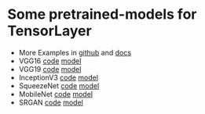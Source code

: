 # Some pretrained-models for TensorLayer

- More Examples in [github](https://github.com/topics/tensorlayer) and [docs](http://tensorlayer.readthedocs.io/en/latest/user/example.html)
- VGG16 [code](https://github.com/tensorlayer/tensorlayer/blob/master/example/tutorial_vgg16.py) [model](http://www.cs.toronto.edu/~frossard/post/vgg16/)
- VGG19 [code](https://github.com/tensorlayer/tensorlayer/blob/master/example/tutorial_vgg19.py) [model](https://github.com/machrisaa/tensorflow-vgg)
- InceptionV3 [code](https://github.com/tensorlayer/tensorlayer/blob/master/example/tutorial_inceptionV3_tfslim.py) [model](https://github.com/tensorflow/models/tree/master/research/slim)
- SqueezeNet [code](https://github.com/tensorlayer/tensorlayer/blob/master/example/tutorial_squeezenet.py) [model](https://github.com/tensorlayer/pretrained-models/blob/master/models/squeezenet.npz)
- MobileNet [code](https://github.com/tensorlayer/tensorlayer/blob/master/example/tutorial_mobilenet.py) [model](https://github.com/tensorlayer/pretrained-models/blob/master/models/mobilenet.npz)
- SRGAN [code](https://github.com/tensorlayer/srgan) [model](https://github.com/tensorlayer/pretrained-models/blob/master/models/g_srgan.npz)
